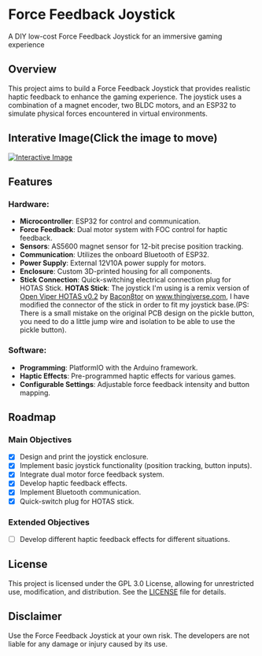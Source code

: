 # Force Feedback Joystick
A DIY low-cost Force Feedback Joystick for an immersive gaming experience

## Overview
This project aims to build a Force Feedback Joystick that provides realistic haptic feedback to enhance the gaming experience. The joystick uses a combination of a magnet encoder, two BLDC motors, and an ESP32 to simulate physical forces encountered in virtual environments.

## Interative Image(Click the image to move)
[![Interactive Image](https://github.com/MackaJunest/Ez-Force-Feedback/assets/95353708/2badf889-2a61-4303-9135-81babefee2fa)](https://mackajunest.github.io/Ez-Force-Feedback/)

## Features

### Hardware:
- **Microcontroller**: ESP32 for control and communication.
- **Force Feedback**: Dual motor system with FOC control for haptic feedback.
- **Sensors**: AS5600 magnet sensor for 12-bit precise position tracking.
- **Communication**: Utilizes the onboard Bluetooth of ESP32.
- **Power Supply**: External 12V10A power supply for motors.
- **Enclosure**: Custom 3D-printed housing for all components.
- **Stick Connection**: Quick-switching electrical connection plug for HOTAS Stick.
  **HOTAS Stick**: The joystick I'm using is a remix version of [Open Viper HOTAS v0.2](https://www.thingiverse.com/thing:4924037) by [Bacon8tor](https://www.thingiverse.com/bacon8tor/designs) on www.thingiverse.com, I have modified the connector of the stick in order to fit my joystick base.(PS: There is a small mistake on the original PCB design on the pickle button, you need to do a little jump wire and isolation to be able to use the pickle button).

### Software:
- **Programming**: PlatformIO with the Arduino framework.
- **Haptic Effects**: Pre-programmed haptic effects for various games.
- **Configurable Settings**: Adjustable force feedback intensity and button mapping.

## Roadmap

### Main Objectives
- [x] Design and print the joystick enclosure.
- [x] Implement basic joystick functionality (position tracking, button inputs).
- [x] Integrate dual motor force feedback system.
- [x] Develop haptic feedback effects.
- [x] Implement Bluetooth communication.
- [x] Quick-switch plug for HOTAS stick.

### Extended Objectives
- [ ] Develop different haptic feedback effects for different situations.

## License
This project is licensed under the GPL 3.0 License, allowing for unrestricted use, modification, and distribution. See the [LICENSE](LICENSE) file for details.

## Disclaimer
Use the Force Feedback Joystick at your own risk. The developers are not liable for any damage or injury caused by its use.
